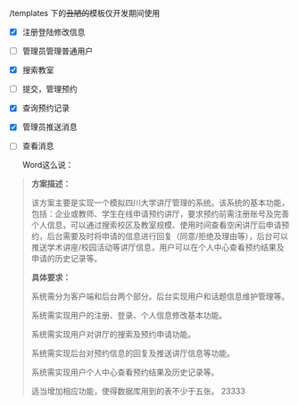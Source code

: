 /templates 下的~~丑陋的~~模板仅开发期间使用

- [x] 注册登陆修改信息

- [ ] 管理员管理普通用户

- [x] 搜索教室

- [ ] 提交，管理预约

- [x] 查询预约记录

- [x] 管理员推送消息

- [ ] 查看消息

  Word这么说：

> **方案描述：**
>
> 该方案主要是实现一个模拟四川大学讲厅管理的系统。该系统的基本功能，包括：企业或教师、学生在线申请预约讲厅，要求预约前需注册账号及完善个人信息，可以通过搜索校区及教室规模、使用时间查看空闲讲厅后申请预约，后台需要及时将申请的信息进行回复（同意/拒绝及理由等），后台可以推送学术讲座/校园活动等讲厅信息，用户可以在个人中心查看预约结果及申请的历史记录等。
>
>  
>
> **具体要求：**
>
> 系统需分为客户端和后台两个部分。后台实现用户和话题信息维护管理等。
>
> 系统需实现用户的注册、登录、个人信息修改基本功能。
>
> 系统需实现用户对讲厅的搜索及预约申请功能。
>
> 系统需实现后台对预约信息的回复及推送讲厅信息等功能。
>
> 系统需实现用户个人中心查看预约结果及历史记录等。
>
> 适当增加相应功能，使得数据库用到的表不少于五张。
23333
